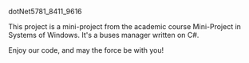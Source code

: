 dotNet5781_8411_9616

This project is a mini-project from the academic course Mini-Project in Systems of Windows.
It's a buses manager written on C#.

Enjoy our code, and may the force be with you!
